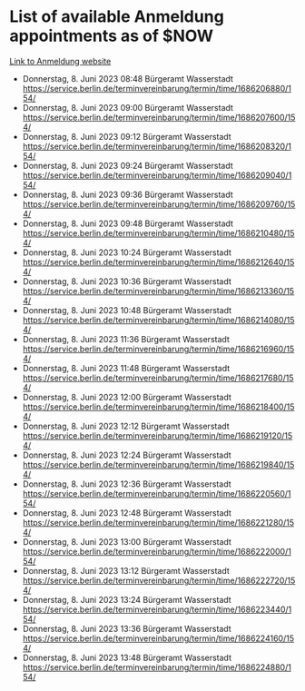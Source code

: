 # List of available Anmeldung appointments as of $NOW
[Link to Anmeldung website](https://service.berlin.de/terminvereinbarung/termin/tag.php?termin=1&anliegen[]=120686&dienstleisterlist=122210,122217,327316,122219,327312,122227,327314,122231,327346,122243,327348,122254,122252,329742,122260,329745,122262,329748,122271,327278,122273,327274,122277,327276,330436,122280,327294,122282,327290,122284,327292,122291,327270,122285,327266,122286,327264,122296,327268,150230,329760,122297,327286,122294,327284,122312,329763,122314,329775,122304,327330,122311,327334,122309,327332,317869,122281,327352,122279,329772,122283,122276,327324,122274,327326,122267,329766,122246,327318,122251,327320,122257,327322,122208,327298,122226,327300&herkunft=http%3A%2F%2Fservice.berlin.de%2Fdienstleistung%2F120686%2F)
- Donnerstag, 8. Juni 2023 08:48 Bürgeramt Wasserstadt https://service.berlin.de/terminvereinbarung/termin/time/1686206880/154/
- Donnerstag, 8. Juni 2023 09:00 Bürgeramt Wasserstadt https://service.berlin.de/terminvereinbarung/termin/time/1686207600/154/
- Donnerstag, 8. Juni 2023 09:12 Bürgeramt Wasserstadt https://service.berlin.de/terminvereinbarung/termin/time/1686208320/154/
- Donnerstag, 8. Juni 2023 09:24 Bürgeramt Wasserstadt https://service.berlin.de/terminvereinbarung/termin/time/1686209040/154/
- Donnerstag, 8. Juni 2023 09:36 Bürgeramt Wasserstadt https://service.berlin.de/terminvereinbarung/termin/time/1686209760/154/
- Donnerstag, 8. Juni 2023 09:48 Bürgeramt Wasserstadt https://service.berlin.de/terminvereinbarung/termin/time/1686210480/154/
- Donnerstag, 8. Juni 2023 10:24 Bürgeramt Wasserstadt https://service.berlin.de/terminvereinbarung/termin/time/1686212640/154/
- Donnerstag, 8. Juni 2023 10:36 Bürgeramt Wasserstadt https://service.berlin.de/terminvereinbarung/termin/time/1686213360/154/
- Donnerstag, 8. Juni 2023 10:48 Bürgeramt Wasserstadt https://service.berlin.de/terminvereinbarung/termin/time/1686214080/154/
- Donnerstag, 8. Juni 2023 11:36 Bürgeramt Wasserstadt https://service.berlin.de/terminvereinbarung/termin/time/1686216960/154/
- Donnerstag, 8. Juni 2023 11:48 Bürgeramt Wasserstadt https://service.berlin.de/terminvereinbarung/termin/time/1686217680/154/
- Donnerstag, 8. Juni 2023 12:00 Bürgeramt Wasserstadt https://service.berlin.de/terminvereinbarung/termin/time/1686218400/154/
- Donnerstag, 8. Juni 2023 12:12 Bürgeramt Wasserstadt https://service.berlin.de/terminvereinbarung/termin/time/1686219120/154/
- Donnerstag, 8. Juni 2023 12:24 Bürgeramt Wasserstadt https://service.berlin.de/terminvereinbarung/termin/time/1686219840/154/
- Donnerstag, 8. Juni 2023 12:36 Bürgeramt Wasserstadt https://service.berlin.de/terminvereinbarung/termin/time/1686220560/154/
- Donnerstag, 8. Juni 2023 12:48 Bürgeramt Wasserstadt https://service.berlin.de/terminvereinbarung/termin/time/1686221280/154/
- Donnerstag, 8. Juni 2023 13:00 Bürgeramt Wasserstadt https://service.berlin.de/terminvereinbarung/termin/time/1686222000/154/
- Donnerstag, 8. Juni 2023 13:12 Bürgeramt Wasserstadt https://service.berlin.de/terminvereinbarung/termin/time/1686222720/154/
- Donnerstag, 8. Juni 2023 13:24 Bürgeramt Wasserstadt https://service.berlin.de/terminvereinbarung/termin/time/1686223440/154/
- Donnerstag, 8. Juni 2023 13:36 Bürgeramt Wasserstadt https://service.berlin.de/terminvereinbarung/termin/time/1686224160/154/
- Donnerstag, 8. Juni 2023 13:48 Bürgeramt Wasserstadt https://service.berlin.de/terminvereinbarung/termin/time/1686224880/154/
